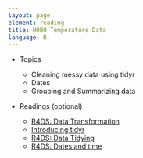 ```yaml
---
layout: page
element: reading
title: HOBO Temperature Data
language: R
---
```


* Topics

  * Cleaning messy data using tidyr  
  * Dates  
  * Grouping and Summarizing data  

* Readings (optional)

  * [R4DS: Data Transformation](https://r4ds.hadley.nz/data-transform)
  * [Introducing tidyr](https://www.rstudio.com/blog/introducing-tidyr/)  
  * [R4DS: Data Tidying](https://r4ds.hadley.nz/data-tidy)
  * [R4DS: Dates and time](https://r4ds.hadley.nz/datetimes)
